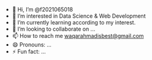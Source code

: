 - 👋 Hi, I’m @f2021065018
- 👀 I’m interested in Data Science & Web Development 
- 🌱 I’m currently learning according to my interest.
- 💞️ I’m looking to collaborate on ...
- 📫 How to reach me waqarahmadisbest@gmail.com 
- 😄 Pronouns: ...
- ⚡ Fun fact: ...

<!---
f2021065018/f2021065018 is a ✨ special ✨ repository because its `README.md` (this file) appears on your GitHub profile.
You can click the Preview link to take a look at your changes.
--->
